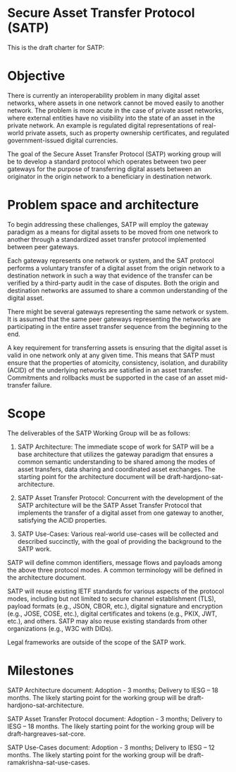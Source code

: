 # Secure Asset Transfer Protocol (SATP)

This is the draft charter for SATP:

# Objective

There is currently an interoperability problem in many digital asset
networks, where assets in one network cannot be moved easily to
another network. The problem is more acute in the case of private
asset networks, where external entities have no visibility into the
state of an asset in the private network.  An example is regulated
digital representations of real-world private assets, such as property
ownership certificates, and regulated government-issued digital
currencies.

The goal of the Secure Asset Transfer Protocol (SATP) working group
will be to develop a standard protocol which operates between two peer
gateways for the purpose of transferring digital assets between an
originator in the origin network to a beneficiary in destination
network.

# Problem space and architecture

To begin addressing these challenges, SATP will employ the gateway
paradigm as a means for digital assets to be moved from one network to
another through a standardized asset transfer protocol implemented
between peer gateways.

Each gateway represents one network or system, and the SAT protocol
performs a voluntary transfer of a digital asset from the origin
network to a destination network in such a way that evidence of the
transfer can be verified by a third-party audit in the case of
disputes. Both the origin and destination networks are assumed to
share a common understanding of the digital asset.

There might be several gateways representing the same network or
system. It is assumed that the same peer gateways representing the
networks are participating in the entire asset transfer sequence from
the beginning to the end.

A key requirement for transferring assets is ensuring that the digital
asset is valid in one network only at any given time. This means that
SATP must ensure that the properties of atomicity, consistency,
isolation, and durability (ACID) of the underlying networks are
satisfied in an asset transfer.  Commitments and rollbacks must be
supported in the case of an asset mid-transfer failure. 


# Scope

The deliverables of the SATP Working Group will be as follows:

1. SATP Architecture: The immediate scope of work for SATP will be a
base architecture that utilizes the gateway paradigm that ensures a
common semantic understanding to be shared among the modes of asset
transfers, data sharing and coordinated asset exchanges.  The starting
point for the architecture document will be
draft-hardjono-sat-architecture.

2. SATP Asset Transfer Protocol: Concurrent with the development of
the SATP architecture will be the SATP Asset Transfer Protocol that
implements the transfer of a digital asset from one gateway to
another, satisfying the ACID properties.

3. SATP Use-Cases: Various real-world use-cases will be collected and described succinctly, with the goal of providing the background to the SATP work.


SATP will define common identifiers, message flows and payloads among the above three protocol modes. A common terminology will be defined in the architecture document.

SATP will reuse existing IETF standards for various aspects of the protocol modes, including but not limited to secure channel establishment (TLS), payload formats (e.g., JSON, CBOR, etc.), digital signature and encryption (e.g., JOSE, COSE, etc.), digital certificates and tokens (e.g., PKIX, JWT, etc.), and others. SATP may also reuse existing standards from other organizations (e.g., W3C with DIDs).

Legal frameworks are outside of the scope of the SATP work.

# Milestones

SATP Architecture document: Adoption - 3 months; Delivery to IESG – 18 months. The likely starting point for the working group will be draft-hardjono-sat-architecture.

SATP Asset Transfer Protocol document: Adoption - 3 months; Delivery to IESG – 18 months. The likely starting point for the working group will be draft-hargreaves-sat-core.

SATP Use-Cases document: Adoption - 3 months; Delivery to IESG – 12
months. The likely starting point for the working group will be
draft-ramakrishna-sat-use-cases.


